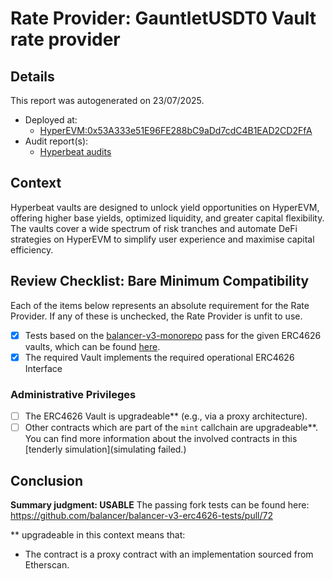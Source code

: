 
# Rate Provider: GauntletUSDT0 Vault rate provider

## Details
This report was autogenerated on 23/07/2025.

- Deployed at:
    - [HyperEVM:0x53A333e51E96FE288bC9aDd7cdC4B1EAD2CD2FfA](https://hyperevmscan.com/address/0x53A333e51E96FE288bC9aDd7cdC4B1EAD2CD2FfA)
- Audit report(s):
    - [Hyperbeat audits](https://docs.hyperbeat.org/resources/audits)

## Context
Hyperbeat vaults are designed to unlock yield opportunities on HyperEVM, offering higher base yields, optimized liquidity, and greater capital flexibility. The vaults cover a wide spectrum of risk tranches and automate DeFi strategies on HyperEVM to simplify user experience and maximise capital efficiency. 
## Review Checklist: Bare Minimum Compatibility
Each of the items below represents an absolute requirement for the Rate Provider. If any of these is unchecked, the Rate Provider is unfit to use.

- [x] Tests based on the [balancer-v3-monorepo](https://github.com/balancer/balancer-v3-monorepo/tree/main/pkg/vault/test/foundry/fork) pass for the given ERC4626 vaults, which can be found [here](https://github.com/balancer/balancer-v3-erc4626-tests/tree/main/test).
- [x] The required Vault implements the required operational ERC4626 Interface

### Administrative Privileges
- [ ] The ERC4626 Vault is upgradeable** (e.g., via a proxy architecture).
- [ ] Other contracts which are part of the `mint` callchain are upgradeable**. You can find more information
   about the involved contracts in this [tenderly simulation](simulating failed.)

## Conclusion
**Summary judgment: USABLE**
The passing fork tests can be found here: https://github.com/balancer/balancer-v3-erc4626-tests/pull/72


** upgradeable in this context means that:
- The contract is a proxy contract with an implementation sourced from Etherscan.
    
